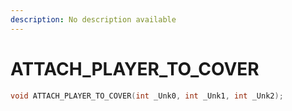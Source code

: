 ```yaml
---
description: No description available 
---
```


# ATTACH_PLAYER_TO_COVER

```cpp
void ATTACH_PLAYER_TO_COVER(int _Unk0, int _Unk1, int _Unk2);
```